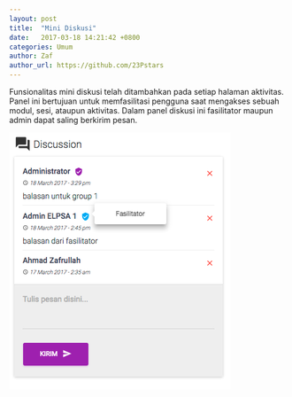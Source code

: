 ```yaml
---
layout: post
title:  "Mini Diskusi"
date:   2017-03-18 14:21:42 +0800
categories: Umum
author: Zaf
author_url: https://github.com/23Pstars
---
```


Funsionalitas mini diskusi telah ditambahkan pada setiap halaman aktivitas. Panel ini bertujuan untuk memfasilitasi pengguna saat mengakses sebuah modul, sesi, ataupun aktivitas. Dalam panel diskusi ini fasilitator maupun admin dapat saling berkirim pesan.

![Halaman akun](/assets/images/posts/2017/03/18/mini-diskusi.png)
